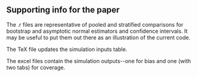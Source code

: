 ## Supporting info for the paper

The .r files are representative of pooled and stratified comparisons for bootstrap and asymptotic normal estimators and confidence intervals.  It may be useful to put them out there as an illustration of the current code.

The TeX file updates the simulation inputs table.

The excel files contain the simulation outputs--one for bias and one (with two tabs) for coverage.

